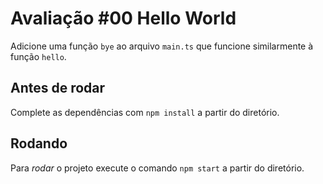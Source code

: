 # Avaliação #00 Hello World

Adicione uma função `bye` ao arquivo `main.ts` que funcione similarmente à função `hello`.

## Antes de rodar

Complete as dependências com `npm install` a partir do diretório.

## Rodando

Para _rodar_ o projeto execute o comando `npm start` a partir do diretório.
